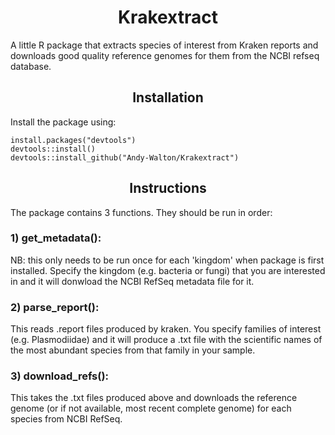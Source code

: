 <h1 align="center">Krakextract</h1>

A little R package that extracts species of interest from Kraken reports and downloads good quality reference genomes for them from the NCBI refseq database.

<h2 align="center">Installation</h2>
Install the package using:

```
install.packages("devtools")
devtools::install()
devtools::install_github("Andy-Walton/Krakextract")
```

<h2 align="center">Instructions</h2>
The package contains 3 functions. They should be run in order:

<h3 align="left">1) get_metadata():</h3>
NB: this only needs to be run once for each 'kingdom' when package is first installed. Specify the kingdom (e.g. bacteria or fungi) that you are interested in and it will donwload the NCBI RefSeq metadata file for it.

<h3 align="left">2) parse_report():</h3>
This reads .report files produced by kraken. You specify families of interest (e.g. Plasmodiidae) and it will produce a .txt file with the scientific names of the most abundant species from that family in your sample.

<h3 align="left">3) download_refs():</h3>
This takes the .txt files produced above and downloads the reference genome (or if not available, most recent complete genome) for each species from NCBI RefSeq.
